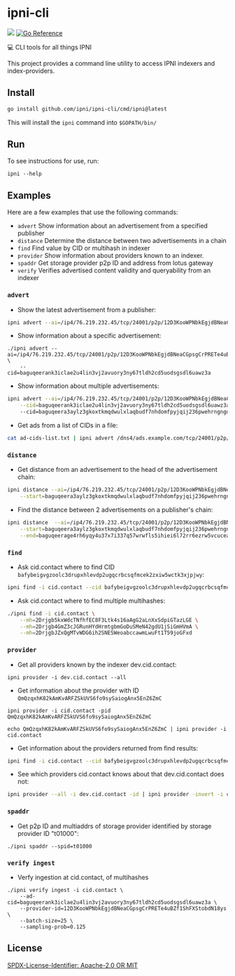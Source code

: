 # ipni-cli
[![](https://img.shields.io/badge/made%20by-Protocol%20Labs-blue.svg?style=flat-square)](https://protocol.ai)
[![Go Reference](https://pkg.go.dev/badge/github.com/ipni/ipni-cli.svg)](https://pkg.go.dev/github.com/ipni/ipni-cli)

:computer: CLI tools for all things IPNI

This project provides a command line utility to access IPNI indexers and index-providers.

## Install

```sh
go install github.com/ipni/ipni-cli/cmd/ipni@latest
```

This will install the `ipni` command into `$GOPATH/bin/`

## Run

To see instructions for use, run:
```
ipni --help
```

## Examples

Here are a few examples that use the following commands:
- `advert`    Show information about an advertisement from a specified publisher
- `distance`  Determine the distance between two advertisements in a chain
- `find`      Find value by CID or multihash in indexer
- `provider`  Show information about providers known to an indexer.
- `spaddr`    Get storage provider p2p ID and address from lotus gateway
- `verify`    Verifies advertised content validity and queryability from an indexer

### `advert`
- Show the latest advertisement from a publisher:
```sh
ipni advert --ai=/ip4/76.219.232.45/tcp/24001/p2p/12D3KooWPNbkEgjdBNeaCGpsgCrPRETe4uBZf1ShFXStobdN18ys --head
```
- Show information about a specific advertisement:
```
./ipni advert --ai=/ip4/76.219.232.45/tcp/24001/p2p/12D3KooWPNbkEgjdBNeaCGpsgCrPRETe4uBZf1ShFXStobdN18ys \
    --cid=baguqeerank3iclae2u4lin3vj2avuory3ny67tldh2cd5uodsgsdl6uawz3a
```
- Show information about multiple advertisements:
```sh
ipni advert --ai=/ip4/76.219.232.45/tcp/24001/p2p/12D3KooWPNbkEgjdBNeaCGpsgCrPRETe4uBZf1ShFXStobdN18ys \
    --cid=baguqeerank3iclae2u4lin3vj2avuory3ny67tldh2cd5uodsgsdl6uawz3a
    --cid=baguqeera3aylz3gkoxtkmqdwulxlaqbudf7nhdomfpyjqij236pwehrngngq
```
- Get ads from a list of CIDs in a file:
```sh
cat ad-cids-list.txt | ipni advert /dns4/ads.example.com/tcp/24001/p2p/<publisher-p2p-id>
```

### `distance`
- Get distance from an advertisement to the head of the advertisement chain:
```sh
ipni distance --ai=/ip4/76.219.232.45/tcp/24001/p2p/12D3KooWPNbkEgjdBNeaCGpsgCrPRETe4uBZf1ShFXStobdN18ys \
    --start=baguqeera3aylz3gkoxtkmqdwulxlaqbudf7nhdomfpyjqij236pwehrngngq
```
- Find the distance between 2 advertisements on a publisher's chain:
```sh
ipni distance  --ai=/ip4/76.219.232.45/tcp/24001/p2p/12D3KooWPNbkEgjdBNeaCGpsgCrPRETe4uBZf1ShFXStobdN18ys \
    --start=baguqeera3aylz3gkoxtkmqdwulxlaqbudf7nhdomfpyjqij236pwehrngngq \
    --end=baguqeerage4rh6yqy4u37x7i337q57wrwfls5ihiei6l72rr6ezrw5vcucea
```

### `find`
- Ask cid.contact where to find CID `bafybeigvgzoolc3drupxhlevdp2ugqcrbcsqfmcek2zxiw5wctk3xjpjwy`:
```sh
ipni find -i cid.contact --cid bafybeigvgzoolc3drupxhlevdp2ugqcrbcsqfmcek2zxiw5wctk3xjpjwy
```
- Ask cid.contact where to find multiple multihashes:
```sh
./ipni find -i cid.contact \
    --mh=2Drjgb5kxWdcTNfhfEC8F3Ltk4s16aAgG2aLnXxSdpiGTazLGE \
    --mh=2Drjgb4GmZ3cJGRunHYdHrmtgbmGoDuSMeN42gdU1jSiGmHVmA \
    --mh=2DrjgbJZxQgMTvWDG6ih2SNESWeoabccawmLwuFt1T59joGFxd
```

### `provider`
- Get all providers known by the indexer dev.cid.contact:
```
ipni provider -i dev.cid.contact --all
```
- Get information about the provider with ID `QmQzqxhK82kAmKvARFZSkUVS6fo9sySaiogAnx5EnZ6ZmC`
```
ipni provider -i cid.contact -pid QmQzqxhK82kAmKvARFZSkUVS6fo9sySaiogAnx5EnZ6ZmC
```
```
echo QmQzqxhK82kAmKvARFZSkUVS6fo9sySaiogAnx5EnZ6ZmC | ipni provider -i cid.contact
```
- Get information about the providers returned from find results:
```sh
ipni find -i cid.contact --cid bafybeigvgzoolc3drupxhlevdp2ugqcrbcsqfmcek2zxiw5wctk3xjpjwy --id-only | ipni provider -i cid.contact
```
- See which providers cid.contact knows about that dev.cid.contact does not:
```sh 
ipni provider --all -i dev.cid.contact -id | ipni provider -invert -i cid.contact -id
```

### `spaddr`
- Get p2p ID and multiaddrs of storage provider identified by storage provider ID "t01000":
```
./ipni spaddr --spid=t01000
```

### `verify ingest`
- Verfy ingestion at cid.contact, of multihashes 
```
./ipni verify ingest -i cid.contact \
    --ad-cid=baguqeerank3iclae2u4lin3vj2avuory3ny67tldh2cd5uodsgsdl6uawz3a \
    --provider-id=12D3KooWPNbkEgjdBNeaCGpsgCrPRETe4uBZf1ShFXStobdN18ys \
    --batch-size=25 \
    --sampling-prob=0.125
```

## License

[SPDX-License-Identifier: Apache-2.0 OR MIT](LICENSE.md)

